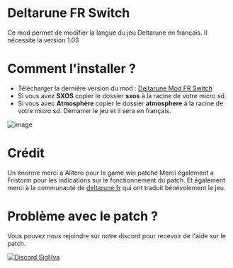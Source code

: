 # Deltarune FR Switch

Ce mod permet de modifier la langue du jeu Deltarune en français.
Il nécessite la version 1.03

# Comment l'installer ?

- Télécharger la dernière version du mod : [Deltarune Mod FR Switch](https://github.com/THZoria/deltarune_fr_switch/releases/latest)
- Si vous avez __SXOS__ copier le dossier __sxos__ à la racine de votre micro sd.
- Si vous avec __Atmosphère__ copier le dossier __atmosphere__ à la racine de votre micro sd.
Démarrer le jeu et il sera en français.

![image](https://user-images.githubusercontent.com/50277488/142923147-21e25357-8e19-4408-ac95-3886be3d0546.png)

# Crédit

Un énorme merci a Alitero pour le game.win patché
Merci également a Fristorm pour les indications sur le fonctionnement du patch.
Et également merci à la communauté de [deltarune.fr](https://deltarune.fr/) qui ont traduit bénévolement le jeu.

# Problème avec le patch ?

Vous pouvez nous rejoindre sur notre discord pour recevoir de l'aide sur le patch.

[![Discord SigHya](https://img.shields.io/discord/643436008452521984.svg?logo=discord&logoColor=white&label=Discord&color=7289DA)](https://discord.com/invite/4YkUZvC)

